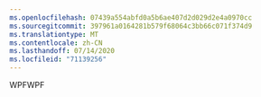 ```yaml
---
ms.openlocfilehash: 07439a554abfd0a5b6ae407d2d029d2e4a0970cc
ms.sourcegitcommit: 397961a0164281b579f68064c3bb66c071f374d9
ms.translationtype: MT
ms.contentlocale: zh-CN
ms.lasthandoff: 07/14/2020
ms.locfileid: "71139256"
---
```

<span data-ttu-id="0e2dc-101">WPF</span><span class="sxs-lookup"><span data-stu-id="0e2dc-101">WPF</span></span>